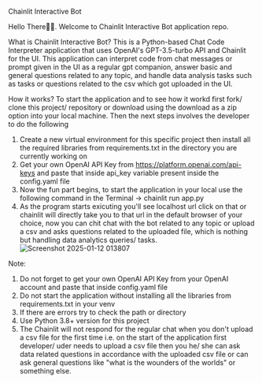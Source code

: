 Chainlit Interactive Bot

Hello There👋🏻. Welcome to Chainlit Interactive Bot application repo.

What is Chainlit Interactive Bot?
This is a Python-based Chat Code Interpreter application that uses OpenAI's GPT-3.5-turbo API and Chainlit for the UI. This application can interpret code from chat messages or prompt given in the UI as a regular gpt companion, answer basic and general questions related to any topic, and handle data analysis tasks such as tasks or questions related to the csv which got uploaded in the UI.

How it works?
To start the application and to see how it workd first fork/ clone this project/ repository or download using the download as a zip option into your local machine.
Then the next steps involves the developer to do the following
1. Create a new virtual environment for this specific project then install all the required libraries from requirements.txt in the directory you are currently working on
2. Get your own OpenAI API Key from https://platform.openai.com/api-keys and paste that inside api_key variable present inside the config.yaml file
3. Now the fun part begins, to start the application in your local use the following command in the Terminal -> chainlit run app.py
4. As the program starts exicuting you'll see localhost url click on that or chainlit will directly take you to that url in the default browser of your choice, now you can chit chat with the bot related to any topic or upload a csv and asks questions related to the uploaded file, which is nothing but handling data analytics queries/ tasks.
![Screenshot 2025-01-12 013807](https://github.com/user-attachments/assets/9aebb910-4ea2-49b1-ae3a-23c5466d822f)

Note:
1. Do not forget to get your own OpenAI API Key from your OpenAI account and paste that inside config.yaml file
2. Do not start the application without installing all the libraries from requirements.txt in your venv
3. If there are errors try to check the path or directory
4. Use Python 3.8+ version for this project
5. The Chainlit will not respond for the regular chat when you don't upload a csv file for the first time i.e. on the start of the application first developer/ uder needs to upload a csv file then you he/ she can ask data related questions in accordance with the uploaded csv file or can ask general questions like "what is the wounders of the worlds" or something else.
